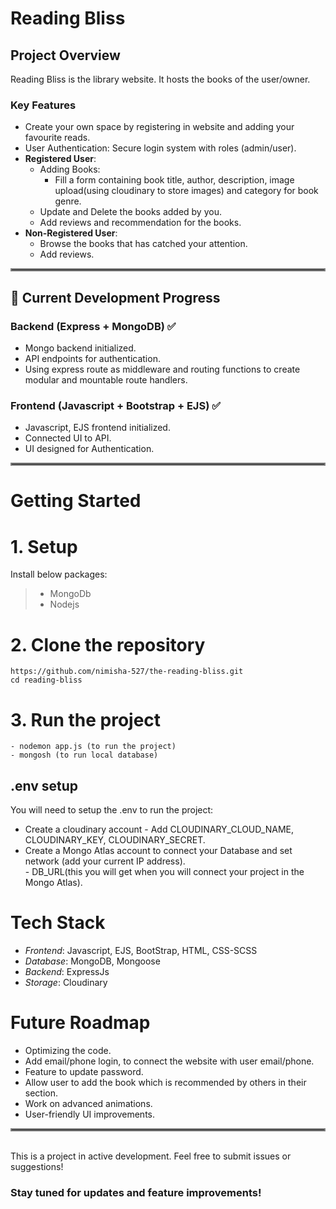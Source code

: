# Reading Bliss

## Project Overview

Reading Bliss is the library website. It hosts the books of the user/owner.

### Key Features

- Create your own space by registering in website and adding your favourite reads.
- User Authentication: Secure login system with roles (admin/user).
- **Registered User**:
  - Adding Books:
    - Fill a form containing book title, author, description, image upload(using cloudinary to store images) and category for book genre.
  - Update and Delete the books added by you.
  - Add reviews and recommendation for the books.
- **Non-Registered User**:
  - Browse the books that has catched your attention.
  - Add reviews.

<hr style="border:2px solid gray">  

## 🚀 Current Development Progress

### Backend (Express + MongoDB) ✅

- Mongo backend initialized.
- API endpoints for authentication.
- Using express route as middleware and routing functions to create modular and mountable route handlers.

### Frontend (Javascript + Bootstrap + EJS) ✅

- Javascript, EJS frontend initialized.
- Connected UI to API.
- UI designed for Authentication.

<hr style="border:2px solid gray">

# Getting Started

 # 1. Setup
 Install below packages:
 > - MongoDb
 > - Nodejs

 # 2. Clone the repository
	https://github.com/nimisha-527/the-reading-bliss.git
	cd reading-bliss

 # 3. Run the project
    - nodemon app.js (to run the project)
  	- mongosh (to run local database)
   ## .env setup
   You will need to setup the .env to run the project:
   - Create a cloudinary account
    - Add CLOUDINARY_CLOUD_NAME, CLOUDINARY_KEY, CLOUDINARY_SECRET.
   - Create a Mongo Atlas account to connect your Database and set network (add your current IP address).  
    - DB_URL(this you will get when you will connect your project in the Mongo Atlas).


# Tech Stack
- *Frontend*: Javascript, EJS, BootStrap, HTML, CSS-SCSS
- *Database*: MongoDB, Mongoose
- *Backend*: ExpressJs
- *Storage*: Cloudinary

# Future Roadmap

- Optimizing the code.
- Add email/phone login, to connect the website with user email/phone.
- Feature to update password.
- Allow user to add the book which is recommended by others in their section.
- Work on advanced animations.
- User-friendly UI improvements.

<hr style="border:2px solid gray">

<br>
This is a project in active development. Feel free to submit issues or suggestions!

### Stay tuned for updates and feature improvements!

 
